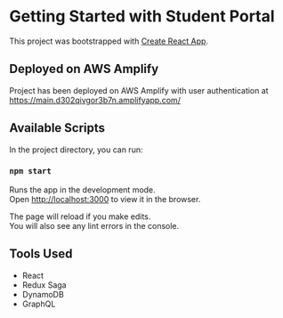 # Getting Started with Student Portal

This project was bootstrapped with [Create React App](https://github.com/facebook/create-react-app).

## Deployed on AWS Amplify
Project has been deployed on AWS Amplify with user authentication at https://main.d302qivgor3b7n.amplifyapp.com/

## Available Scripts

In the project directory, you can run:

### `npm start`

Runs the app in the development mode.\
Open [http://localhost:3000](http://localhost:3000) to view it in the browser.

The page will reload if you make edits.\
You will also see any lint errors in the console.

## Tools Used
- React
- Redux Saga
- DynamoDB
- GraphQL
